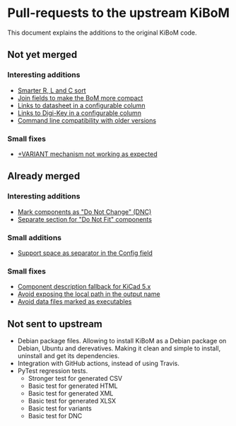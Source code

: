 # Pull-requests to the upstream KiBoM

This document explains the additions to the original KiBoM code.

## Not yet merged

### Interesting additions

- [Smarter R, L and C sort](Fork_PRs/Smart_sort_for_RLC.md)
- [Join fields to make the BoM more compact](Fork_PRs/Join_fields.md)
- [Links to datasheet in a configurable column](Fork_PRs/Datasheet_as_link.md)
- [Links to Digi-Key in a configurable column](Fork_PRs/Link_to_digikey.md)
- [Command line compatibility with older versions](Fork_PRs/CLI_compatibility.md)

### Small fixes

- [+VARIANT mechanism not working as expected](Fork_PRs/Variant_plus.md)

## Already merged

### Interesting additions

- [Mark components as "Do Not Change" (DNC)](Fork_PRs/DNC.md)
- [Separate section for "Do Not Fit" components](Fork_PRs/Separate_DNF.md)

### Small additions

- [Support space as separator in the Config field](Fork_PRs/Space_in_config.md)

### Small fixes

- [Component description fallback for KiCad 5.x](Fork_PRs/Description_Fallback.md)
- [Avoid exposing the local path in the output name](Fork_PRs/No_path_in_name.md)
- [Avoid data files marked as executables](Fork_PRs/No_executable_data.md)


## Not sent to upstream

- Debian package files. Allowing to install KiBoM as a Debian package on Debian, Ubuntu and derevatives. Making it clean and simple to install, uninstall and get its dependencies.
- Integration with GitHub actions, instead of using Travis.
- PyTest regression tests.
  - Stronger test for generated CSV
  - Basic test for generated HTML
  - Basic test for generated XML
  - Basic test for generated XLSX
  - Basic test for variants
  - Basic test for DNC
